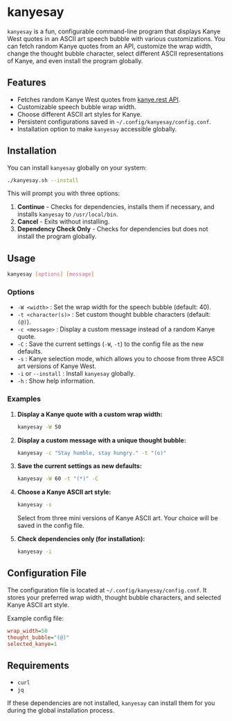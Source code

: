 # kanyesay

`kanyesay` is a fun, configurable command-line program that displays Kanye West quotes in an ASCII art speech bubble with various customizations. You can fetch random Kanye quotes from an API, customize the wrap width, change the thought bubble character, select different ASCII representations of Kanye, and even install the program globally.

## Features

- Fetches random Kanye West quotes from [kanye.rest API](https://api.kanye.rest).
- Customizable speech bubble wrap width.
- Choose different ASCII art styles for Kanye.
- Persistent configurations saved in `~/.config/kanyesay/config.conf`.
- Installation option to make `kanyesay` accessible globally.

## Installation

You can install `kanyesay` globally on your system:

```bash
./kanyesay.sh --install
```

This will prompt you with three options:

1. **Continue** - Checks for dependencies, installs them if necessary, and installs `kanyesay` to `/usr/local/bin`.
2. **Cancel** - Exits without installing.
3. **Dependency Check Only** - Checks for dependencies but does not install the program globally.

## Usage

```bash
kanyesay [options] [message]
```

### Options

- `-W <width>` : Set the wrap width for the speech bubble (default: 40).
- `-t <character(s)>` : Set custom thought bubble characters (default: `(@)`).
- `-c <message>` : Display a custom message instead of a random Kanye quote.
- `-C` : Save the current settings (`-W`, `-t`) to the config file as the new defaults.
- `-s` : Kanye selection mode, which allows you to choose from three ASCII art versions of Kanye West.
- `-i` or `--install` : Install `kanyesay` globally.
- `-h` : Show help information.

### Examples

1. **Display a Kanye quote with a custom wrap width:**

   ```bash
   kanyesay -W 50
   ```

2. **Display a custom message with a unique thought bubble:**

   ```bash
   kanyesay -c "Stay humble, stay hungry." -t "(o)"
   ```

3. **Save the current settings as new defaults:**

   ```bash
   kanyesay -W 60 -t "(*)" -C
   ```

4. **Choose a Kanye ASCII art style:**

   ```bash
   kanyesay -s
   ```

   Select from three mini versions of Kanye ASCII art. Your choice will be saved in the config file.

5. **Check dependencies only (for installation):**

   ```bash
   kanyesay -i
   ```

## Configuration File

The configuration file is located at `~/.config/kanyesay/config.conf`. It stores your preferred wrap width, thought bubble characters, and selected Kanye ASCII art style.

Example config file:

```ini
wrap_width=50
thought_bubble="(@)"
selected_kanye=1
```

## Requirements

- `curl`
- `jq`

If these dependencies are not installed, `kanyesay` can install them for you during the global installation process.

